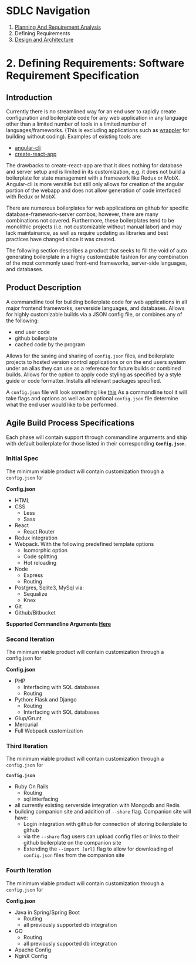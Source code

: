 # SDLC Navigation

1. [Planning And Requirement Analysis](./DevelopmentLifeCycleProcess/1_PlanningAndAnalysis/README.md)
2. Defining Requirements
3. [Design and Architecture](./DevelopmentLifeCycleProcess/3_DesignAndArchitecture/REAME.md)

# 2. Defining Requirements: Software Requirement Specification

## Introduction

Currently there is no streamlined way for an end user to rapidly create configuration and boilerplate code for any web application in any language other than a limited number of tools in a limited number of languages/frameworks. (This is excluding applications such as [wrappler](https://wappler.io/) for building without coding). Examples of existing tools are:

- [angular-cli](https://cli.angular.io/)
- [create-react-app](https://github.com/facebook/create-react-app) 

The drawbacks to create-react-app are that it does nothing for database and server setup and is limited in its customization, e.g. it does not build a boilerplate for state management with a framework like Redux or MobX. Angular-cli is more versitile but still only allows for creation of the angular portion of the webapp and does not allow generation of code interfaced with Redux or MobX.

There are numerous boilerplates for web applications on github for specific database-framework-server combos; however, there are many combinations not covered. Furthermore, these boilerplates tend to be monolithic projects (i.e. not customizable without manual labor) and may lack maintainance, as well as require updating as libraries and best practices have changed since it was created.

The following section describes a product that seeks to fill the void of auto generating boilerplate in a highly customizable fashion for any combination of the most commonly used front-end frameworks, server-side languages, and databases.

## Product Description

A commandline tool for building boilerplate code for web applications in all major frontend frameworks, serverside languages, and databases. Allows for highly customizable builds via a JSON config file, or combines any of the following:
- end user code
- github boilerplate
- cached code by the program

Allows for the saving and sharing of ```config.json``` files, and boilerplate projects to hosted version control applications or on the end users system under an alias they can use as a reference for future builds or combined builds.  Allows for the option to apply code styling as specified by a style guide or code formatter. Installs all relevant packages specified.

A ```config.json``` file will look something like [this](../../template.json) As a commandline tool it will take flags and options as well as an optional ```config.json``` file determine what the end user would like to be performed.


## Agile Build Process Specifications

Each phase will contain support through commandline arguments and ship with default boilerplate for those listed in their corresponding **```Config.json```**.


### Initial Spec

The minimum viable product will contain customization through a ```config.json``` for

**Config.json**
  - HTML
  - CSS
    - Less
    - Sass
  - React
    - React Router
  - Redux integration
  - Webpack. With the following predefined template options
    - Isomorphic option
    - Code splitting
    - Hot reloading
  - Node
    - Express
    - Routing
  - Postgres, Sqlite3, MySql via:
    - Sequalize
    - Knex
  - Git
  - Github/Bitbucket

**Supported Commandline Arguments [Here](../../FLAGS.md)**

### Second Iteration

The minimum viable product will contain customization through a config.json for

**Config.json**

- PHP
  - Interfacing with SQL databases
  - Routing
- Python: Flask and Django
  - Routing
  - Interfacing with SQL databases
- Glup/Grunt
- Mercurial
- Full Webpack customization

### Third Iteration

The minimum viable product will contain customization through a ```config.json``` for

**```Config.json```**

- Ruby On Rails
  - Routing
  - sql interfacing
- all currently existing serverside integration with Mongodb and Redis
- building companion site and addition of ```--share``` flag. Companion site will have:
  - Login integration with github for connection of storing boilerplate to github
  - via the ```--share``` flag users can upload config files or links to their github boilerplate on the companion site
  - Extending the ```--import [url]``` flag to allow for downloading of ```config.json``` files from the companion site

### Fourth Iteration

The minimum viable product will contain customization through a ```config.json``` for

**Config.json**

- Java in Spring/Spring Boot
  - Routing
  - all previously supported db integration
- GO
  - Routing
  - all previously supported db integration
- Apache Config
- NginX Config